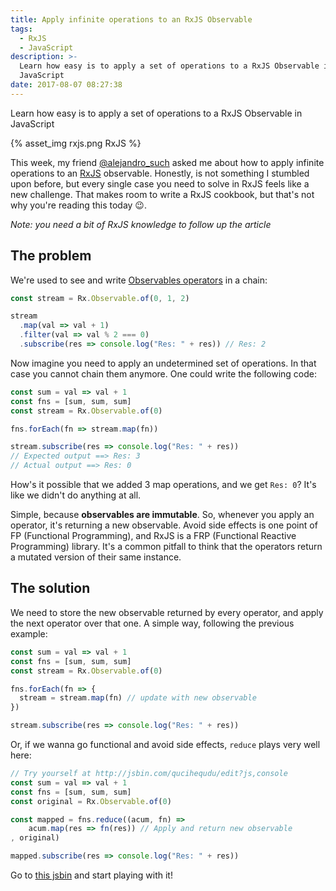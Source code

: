 ```yaml
---
title: Apply infinite operations to an RxJS Observable
tags:
  - RxJS
  - JavaScript
description: >-
  Learn how easy is to apply a set of operations to a RxJS Observable in
  JavaScript
date: 2017-08-07 08:27:38
---
```



Learn how easy is to apply a set of operations to a RxJS Observable in JavaScript

<!-- more -->

{% asset_img rxjs.png RxJS %}

This week, my friend [@alejandro_such](https://twitter.com/alejandro_such) asked me about how to apply infinite operations to an [RxJS](http://reactivex.io/rxjs/) observable. Honestly, is not something I stumbled upon before, but every single case you need to solve in RxJS feels like a new challenge. That makes room to write a RxJS cookbook, but that's not why you're reading this today 😉.

_Note: you need a bit of RxJS knowledge to follow up the article_

## The problem

We're used to see and write [Observables operators](http://reactivex.io/rxjs/manual/overview.html#operators) in a chain:

```javascript
const stream = Rx.Observable.of(0, 1, 2)

stream
  .map(val => val + 1)
  .filter(val => val % 2 === 0)
  .subscribe(res => console.log("Res: " + res)) // Res: 2
```

Now imagine you need to apply an undetermined set of operations. In that case you cannot chain them anymore. One could write the following code:

```javascript
const sum = val => val + 1
const fns = [sum, sum, sum]
const stream = Rx.Observable.of(0)

fns.forEach(fn => stream.map(fn))

stream.subscribe(res => console.log("Res: " + res))
// Expected output ==> Res: 3
// Actual output ==> Res: 0
```

How's it possible that we added 3 map operations, and we get `Res: 0`? It's like we didn't do anything at all.

Simple, because **observables are immutable**. So, whenever you apply an operator, it's returning a new observable. Avoid side effects is one point of FP (Functional Programming), and RxJS is a FRP (Functional Reactive Programming) library. It's a common pitfall to think that the operators return a mutated version of their same instance.

## The solution

We need to store the new observable returned by every operator, and apply the next operator over that one. A simple way, following the previous example:

```javascript
const sum = val => val + 1
const fns = [sum, sum, sum]
const stream = Rx.Observable.of(0)

fns.forEach(fn => {
  stream = stream.map(fn) // update with new observable
})

stream.subscribe(res => console.log("Res: " + res))
```

Or, if we wanna go functional and avoid side effects, `reduce` plays very well here:

```javascript
// Try yourself at http://jsbin.com/qucihequdu/edit?js,console
const sum = val => val + 1
const fns = [sum, sum, sum]
const original = Rx.Observable.of(0)

const mapped = fns.reduce((acum, fn) =>
    acum.map(res => fn(res)) // Apply and return new observable
, original)

mapped.subscribe(res => console.log("Res: " + res))
```

Go to [this jsbin](http://jsbin.com/qucihequdu/edit?js,console) and start playing with it!

